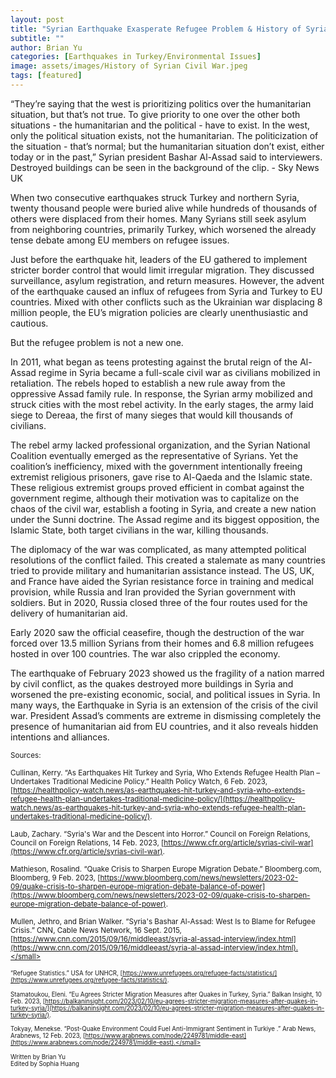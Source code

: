 ```yaml
---
layout: post
title: "Syrian Earthquake Exasperate Refugee Problem & History of Syrian Civil War"
subtitle: ""
author: Brian Yu
categories: [Earthquakes in Turkey/Environmental Issues]
image: assets/images/History of Syrian Civil War.jpeg
tags: [featured]
---
```


“They’re saying that the west is prioritizing politics over the humanitarian situation, but that’s not true. To give priority to one over the other both situations - the humanitarian and the political - have to exist. In the west, only the political situation exists, not the humanitarian. The politicization of the situation - that’s normal; but the humanitarian situation don’t exist, either today or in the past,” Syrian president Bashar Al-Assad said to interviewers. Destroyed buildings can be seen in the background of the clip. - Sky News UK

When two consecutive earthquakes struck Turkey and northern Syria, twenty thousand people were buried alive while hundreds of thousands of others were displaced from their homes. Many Syrians still seek asylum from neighboring countries, primarily Turkey, which worsened the already tense debate among EU members on refugee issues.

Just before the earthquake hit, leaders of the EU gathered to implement stricter border control that would limit irregular migration. They discussed surveillance, asylum registration, and return measures. However, the advent of the earthquake caused an influx of refugees from Syria and Turkey to EU countries. Mixed with other conflicts such as the Ukrainian war displacing 8 million people, the EU’s migration policies are clearly unenthusiastic and cautious.

But the refugee problem is not a new one.

In 2011, what began as teens protesting against the brutal reign of the Al-Assad regime in Syria became a full-scale civil war as civilians mobilized in retaliation. The rebels hoped to establish a new rule away from the oppressive Assad family rule. In response, the Syrian army mobilized and struck cities with the most rebel activity. In the early stages, the army laid siege to Dereaa, the first of many sieges that would kill thousands of civilians.

The rebel army lacked professional organization, and the Syrian National Coalition eventually emerged as the representative of Syrians. Yet the coalition’s inefficiency, mixed with the government intentionally freeing extremist religious prisoners, gave rise to Al-Qaeda and the Islamic state. These religious extremist groups proved efficient in combat against the government regime, although their motivation was to capitalize on the chaos of the civil war, establish a footing in Syria, and create a new nation under the Sunni doctrine. The Assad regime and its biggest opposition, the Islamic State, both target civilians in the war, killing thousands.

The diplomacy of the war was complicated, as many attempted political resolutions of the conflict failed. This created a stalemate as many countries tried to provide military and humanitarian assistance instead. The US, UK, and France have aided the Syrian resistance force in training and medical provision, while Russia and Iran provided the Syrian government with soldiers. But in 2020, Russia closed three of the four routes used for the delivery of humanitarian aid.

Early 2020 saw the official ceasefire, though the destruction of the war forced over 13.5 million Syrians from their homes and 6.8 million refugees hosted in over 100 countries. The war also crippled the economy.

The earthquake of February 2023 showed us the fragility of a nation marred by civil conflict, as the quakes destroyed more buildings in Syria and worsened the pre-existing economic, social, and political issues in Syria. In many ways, the Earthquake in Syria is an extension of the crisis of the civil war. President Assad’s comments are extreme in dismissing completely the presence of humanitarian aid from EU countries, and it also reveals hidden intentions and alliances.

<small> Sources: </small>

<small>Cullinan, Kerry. “As Earthquakes Hit Turkey and Syria, Who Extends Refugee Health Plan – Undertakes Traditional Medicine Policy.” Health Policy Watch, 6 Feb. 2023, [https://healthpolicy-watch.news/as-earthquakes-hit-turkey-and-syria-who-extends-refugee-health-plan-undertakes-traditional-medicine-policy/](https://healthpolicy-watch.news/as-earthquakes-hit-turkey-and-syria-who-extends-refugee-health-plan-undertakes-traditional-medicine-policy/). </small>

<small>Laub, Zachary. “Syria's War and the Descent into Horror.” Council on Foreign Relations, Council on Foreign Relations, 14 Feb. 2023, [https://www.cfr.org/article/syrias-civil-war](https://www.cfr.org/article/syrias-civil-war). </small>

<small>Mathieson, Rosalind. “Quake Crisis to Sharpen Europe Migration Debate.” Bloomberg.com, Bloomberg, 9 Feb. 2023, [https://www.bloomberg.com/news/newsletters/2023-02-09/quake-crisis-to-sharpen-europe-migration-debate-balance-of-power](https://www.bloomberg.com/news/newsletters/2023-02-09/quake-crisis-to-sharpen-europe-migration-debate-balance-of-power). </small>

<small>Mullen, Jethro, and Brian Walker. “Syria's Bashar Al-Assad: West Is to Blame for Refugee Crisis.” CNN, Cable News Network, 16 Sept. 2015, [https://www.cnn.com/2015/09/16/middleeast/syria-al-assad-interview/index.html](https://www.cnn.com/2015/09/16/middleeast/syria-al-assad-interview/index.html).</small>

<small>“Refugee Statistics.” USA for UNHCR, [https://www.unrefugees.org/refugee-facts/statistics/](https://www.unrefugees.org/refugee-facts/statistics/). </small>

<small>Stamatoukou, Eleni. “Eu Agrees Stricter Migration Measures after Quakes in Turkey, Syria.” Balkan Insight, 10 Feb. 2023, [https://balkaninsight.com/2023/02/10/eu-agrees-stricter-migration-measures-after-quakes-in-turkey-syria/](https://balkaninsight.com/2023/02/10/eu-agrees-stricter-migration-measures-after-quakes-in-turkey-syria/). </small>

<small>Tokyay, Menekse. “Post-Quake Environment Could Fuel Anti-Immigrant Sentiment in Turkiye .” Arab News, Arabnews, 12 Feb. 2023, [https://www.arabnews.com/node/2249781/middle-east](https://www.arabnews.com/node/2249781/middle-east).</small>

Written by Brian Yu  
Edited by Sophia Huang

